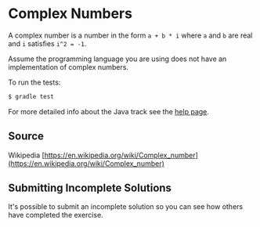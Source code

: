 # Complex Numbers

A complex number is a number in the form `a + b * i` where `a` and `b` are real and `i` satisfies `i^2 = -1`.

Assume the programming language you are using does not have an implementation of complex numbers.


To run the tests:

```sh
$ gradle test
```

For more detailed info about the Java track see the [help page](http://exercism.io/languages/java).


## Source

Wikipedia [https://en.wikipedia.org/wiki/Complex_number](https://en.wikipedia.org/wiki/Complex_number)

## Submitting Incomplete Solutions
It's possible to submit an incomplete solution so you can see how others have completed the exercise.
